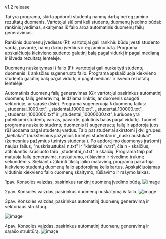 v1.2 release

Tai yra programa, skirta apdoroti studentų nanmų darbų bei egzamino rezultatų duomenis. Vartotojui siūlomi keli studentų duomenų įvedimo būdai: rankinis įvedimas, skaitymas iš failo arba automatinis duomenų failų generavimas.

Rankinis duomenų įvedimas (R): vartotojai gali rankiniu būdu įvesti studento vardą, pavardę, namų darbų įverčius ir egzamino balą. Programa apskaičiuoja kiekvieno studento galutinį balą pagal vidurkį ir pagal medianą ir išveda rezultatą lentelėje.

Duomenų nuskaitymas iš failo (F): vartotojai gali nuskaityti studentų duomenis iš anksčiau sugeneruoto failo. Programa apskaičiuoja kiekvieno studento galutinį balą pagal vidurkį ir pagal medianą ir išveda rezultatą lentelėje.

Automatinis duomenų failų generavimas (G): vartotojui pasirinkus automatinį duomenų failų generavimą, leidžiama rinktis, ar duomenis saugoti vektoriuje, ar sąraše (liste). Programa sugeneruoja 5 duomenų failus: ,,studentai_1000.txt", ,,studentai_10000.txt", ,,studentai_100000.txt", ,,studentai_1000000.txt" ir ,,studentai_10000000.txt", kuriuose yra pateikiami studentų vardas, pavardė, galutinis balas pagal vidurkį. Tuomet programa nuskaito studentų duomenis iš sugeneruotų failų ir apdoroja juos rūšiuodama pagal studentų vardus. Taip pat studentai skirstomi į dvi grupes: „kietiakai“ (aukštesnius pažymius turintys studentai) ir „nuskriaustukai“ (žemesnius pažymius turintys studentai). Po apdorojimo duomenys įrašomi į naujus failus, "nuskriaustukai_n.txt" ir "kietiakai_n.txt", čia n - skaičius, atitinkantis išrūšiuoto failo ,,studentai_n.txt" n skaičių. Programa taip pat matuoja failų generavimo, nuskaitymo, rūšiavimo ir išvedimo trukmę sekundėmis. Siekiant užtikrinti tikslų laiko matavimą, programa pakartoja kiekvieno studentų duomenų failo apdorojimą kelis kartus. Apskaičiuojamas vidutinis kiekvieno failo duomenų skaitymo, rūšiavimo ir rašymo laikas.

1pav. Konsolės vaizdas, pasirinkus rankinį duomenų įvedimo būdą.
![image](https://github.com/emabrau/Nauja/assets/144418033/7b9f7a92-0e56-420a-92de-24af7f882892)

2pav. Konsolės vaizdas, pasirinkus duomenų nuskaitymą iš failo.
![image](https://github.com/emabrau/Nauja/assets/144418033/a4c933fc-dbd0-4cad-8c27-5f3ca4cf8323)

3pav. Konsolės vaizdas, pasirinkus automatinį duomenų generavimą ir vektoriaus struktūrą. 

![image](https://github.com/emabrau/Nauja/assets/144418033/d59c57d6-0903-4071-8346-9e944bfd2f96)

4pav. Konsolės vaizdas, pasirinkus automatinį duomenų generavimą ir sąrašo struktūrą.
![image](https://github.com/emabrau/Nauja/assets/144418033/0ae2eca5-bfed-49ba-a47e-c0b544690029)








